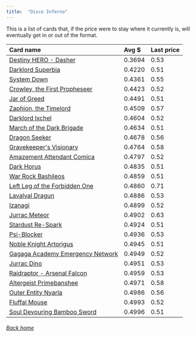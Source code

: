 ```yaml
---
title:  "Disco Inferno"
---
```


This is a list of cards that, if the price were to stay where it currently is, will eventually get in or out of the format.

| Card name | Avg $ | Last price |
| :-- | :-- | :-- |
[Destiny HERO - Dasher](https://db.ygoprodeck.com/card/?search=Destiny%20HERO%20-%20Dasher) | 0.3694 | 0.53 |
[Darklord Superbia](https://db.ygoprodeck.com/card/?search=Darklord%20Superbia) | 0.4220 | 0.51 |
[System Down](https://db.ygoprodeck.com/card/?search=System%20Down) | 0.4361 | 0.55 |
[Crowley, the First Propheseer](https://db.ygoprodeck.com/card/?search=Crowley,%20the%20First%20Propheseer) | 0.4423 | 0.52 |
[Jar of Greed](https://db.ygoprodeck.com/card/?search=Jar%20of%20Greed) | 0.4491 | 0.51 |
[Zaphion, the Timelord](https://db.ygoprodeck.com/card/?search=Zaphion,%20the%20Timelord) | 0.4509 | 0.57 |
[Darklord Ixchel](https://db.ygoprodeck.com/card/?search=Darklord%20Ixchel) | 0.4604 | 0.52 |
[March of the Dark Brigade](https://db.ygoprodeck.com/card/?search=March%20of%20the%20Dark%20Brigade) | 0.4634 | 0.51 |
[Dragon Seeker](https://db.ygoprodeck.com/card/?search=Dragon%20Seeker) | 0.4678 | 0.56 |
[Gravekeeper's Visionary](https://db.ygoprodeck.com/card/?search=Gravekeeper's%20Visionary) | 0.4764 | 0.58 |
[Amazement Attendant Comica](https://db.ygoprodeck.com/card/?search=Amazement%20Attendant%20Comica) | 0.4797 | 0.52 |
[Dark Horus](https://db.ygoprodeck.com/card/?search=Dark%20Horus) | 0.4835 | 0.51 |
[War Rock Bashileos](https://db.ygoprodeck.com/card/?search=War%20Rock%20Bashileos) | 0.4859 | 0.51 |
[Left Leg of the Forbidden One](https://db.ygoprodeck.com/card/?search=Left%20Leg%20of%20the%20Forbidden%20One) | 0.4860 | 0.71 |
[Lavalval Dragun](https://db.ygoprodeck.com/card/?search=Lavalval%20Dragun) | 0.4886 | 0.53 |
[Izanagi](https://db.ygoprodeck.com/card/?search=Izanagi) | 0.4899 | 0.52 |
[Jurrac Meteor](https://db.ygoprodeck.com/card/?search=Jurrac%20Meteor) | 0.4902 | 0.63 |
[Stardust Re-Spark](https://db.ygoprodeck.com/card/?search=Stardust%20Re-Spark) | 0.4924 | 0.51 |
[Psi-Blocker](https://db.ygoprodeck.com/card/?search=Psi-Blocker) | 0.4936 | 0.53 |
[Noble Knight Artorigus](https://db.ygoprodeck.com/card/?search=Noble%20Knight%20Artorigus) | 0.4945 | 0.51 |
[Gagaga Academy Emergency Network](https://db.ygoprodeck.com/card/?search=Gagaga%20Academy%20Emergency%20Network) | 0.4949 | 0.52 |
[Jurrac Dino](https://db.ygoprodeck.com/card/?search=Jurrac%20Dino) | 0.4951 | 0.53 |
[Raidraptor - Arsenal Falcon](https://db.ygoprodeck.com/card/?search=Raidraptor%20-%20Arsenal%20Falcon) | 0.4959 | 0.53 |
[Altergeist Primebanshee](https://db.ygoprodeck.com/card/?search=Altergeist%20Primebanshee) | 0.4971 | 0.58 |
[Outer Entity Nyarla](https://db.ygoprodeck.com/card/?search=Outer%20Entity%20Nyarla) | 0.4986 | 0.56 |
[Fluffal Mouse](https://db.ygoprodeck.com/card/?search=Fluffal%20Mouse) | 0.4993 | 0.52 |
[Soul Devouring Bamboo Sword](https://db.ygoprodeck.com/card/?search=Soul%20Devouring%20Bamboo%20Sword) | 0.4996 | 0.51 |

###### [Back home](index)